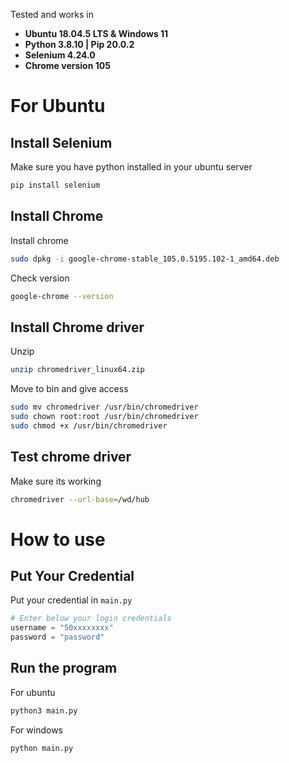 Tested and works in 
- <b>Ubuntu 18.04.5 LTS & Windows 11</b>
- <b>Python 3.8.10 | Pip 20.0.2</b>
- <b>Selenium 4.24.0</b>
- <b>Chrome version 105</b>

# For Ubuntu
## Install Selenium
Make sure you have python installed in your ubuntu server
```sh
pip install selenium
```

## Install Chrome
Install chrome
```sh
sudo dpkg -i google-chrome-stable_105.0.5195.102-1_amd64.deb
```

Check version
```sh
google-chrome --version
```

## Install Chrome driver
Unzip
```sh
unzip chromedriver_linux64.zip
```

Move to bin and give access
```sh
sudo mv chromedriver /usr/bin/chromedriver
sudo chown root:root /usr/bin/chromedriver
sudo chmod +x /usr/bin/chromedriver
```

## Test chrome driver
Make sure its working
```sh
chromedriver --url-base=/wd/hub
```

# How to use
## Put Your Credential
Put your credential in `main.py`
```python
# Enter below your login credentials
username = "50xxxxxxxx"
password = "password"
```

## Run the program
For ubuntu
```sh
python3 main.py
```
For windows
```sh
python main.py
```